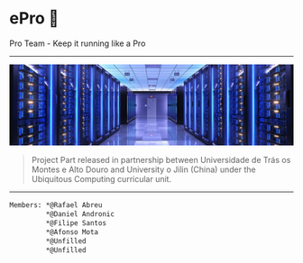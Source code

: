 # ePro :rocket:

Pro Team - Keep it running like a Pro

--------------------------

![ServerImage](/servban.jpg)


> Project Part released in partnership between Universidade de Trás os Montes e Alto Douro and University o Jilin (China) under the Ubiquitous Computing curricular unit.

-------------------------

```
Members: *@Rafael Abreu
         *@Daniel Andronic
         *@Filipe Santos
         *@Afonso Mota
         *@Unfilled
         *@Unfilled
```
